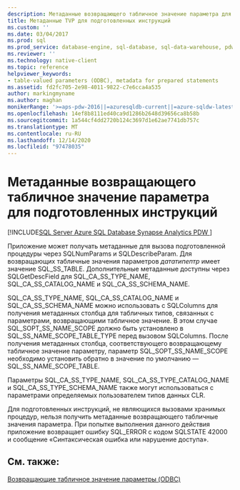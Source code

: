 ```yaml
---
description: Метаданные возвращающего табличное значение параметра для подготовленных инструкций
title: Метаданные TVP для подготовленных инструкций
ms.custom: ''
ms.date: 03/04/2017
ms.prod: sql
ms.prod_service: database-engine, sql-database, sql-data-warehouse, pdw
ms.reviewer: ''
ms.technology: native-client
ms.topic: reference
helpviewer_keywords:
- table-valued parameters (ODBC), metadata for prepared statements
ms.assetid: fd2fc705-2e98-4011-9822-c7e6cca4a535
author: markingmyname
ms.author: maghan
monikerRange: '>=aps-pdw-2016||=azuresqldb-current||=azure-sqldw-latest||>=sql-server-2016||>=sql-server-linux-2017||=azuresqldb-mi-current'
ms.openlocfilehash: 14ef8b8111ed40ca9d1286b2648d39656ca8b58b
ms.sourcegitcommit: 1a544cf4dd2720b124c3697d1e62ae7741db757c
ms.translationtype: MT
ms.contentlocale: ru-RU
ms.lasthandoff: 12/14/2020
ms.locfileid: "97478035"
---
```

# <a name="table-valued-parameter-metadata-for-prepared-statements"></a>Метаданные возвращающего табличное значение параметра для подготовленных инструкций
[!INCLUDE[SQL Server Azure SQL Database Synapse Analytics PDW ](../../includes/applies-to-version/sql-asdb-asdbmi-asa-pdw.md)]

  Приложение может получать метаданные для вызова подготовленной процедуры через SQLNumParams и SQLDescribeParam. Для возвращающих табличные значения параметров *дататипептр* имеет значение SQL_SS_TABLE. Дополнительные метаданные доступны через SQLGetDescField для SQL_CA_SS_TYPE_NAME, SQL_CA_SS_CATALOG_NAME и SQL_CA_SS_SCHEMA_NAME.  
  
 SQL_CA_SS_TYPE_NAME, SQL_CA_SS_CATALOG_NAME и SQL_CA_SS_SCHEMA_NAME можно использовать с SQLColumns для получения метаданных столбца для табличных типов, связанных с параметрами, возвращающими табличное значение. В этом случае SQL_SOPT_SS_NAME_SCOPE должно быть установлено в SQL_SS_NAME_SCOPE_TABLE_TYPE перед вызовом SQLColumns. После получения метаданных столбца, соответствующего возвращающему табличное значение параметру, параметр SQL_SOPT_SS_NAME_SCOPE необходимо установить обратно в значение по умолчанию — SQL_SS_NAME_SCOPE_TABLE.  
  
 Параметры SQL_CA_SS_TYPE_NAME, SQL_CA_SS_TYPE_CATALOG_NAME и SQL_CA_SS_TYPE_SCHEMA_NAME также могут использоваться с параметрами определяемых пользователем типов данных CLR.  
  
 Для подготовленных инструкций, не являющихся вызовами хранимых процедур, нельзя получить метаданные возвращающего табличные значения параметра. При попытке выполнения данного действия приложение возвращает ошибку SQL_ERROR с кодом SQLSTATE 42000 и сообщение «Синтаксическая ошибка или нарушение доступа».  
  
## <a name="see-also"></a>См. также:  
 [Возвращающие табличное значение параметры &#40;ODBC&#41;](../../relational-databases/native-client-odbc-table-valued-parameters/table-valued-parameters-odbc.md)  
  
  
